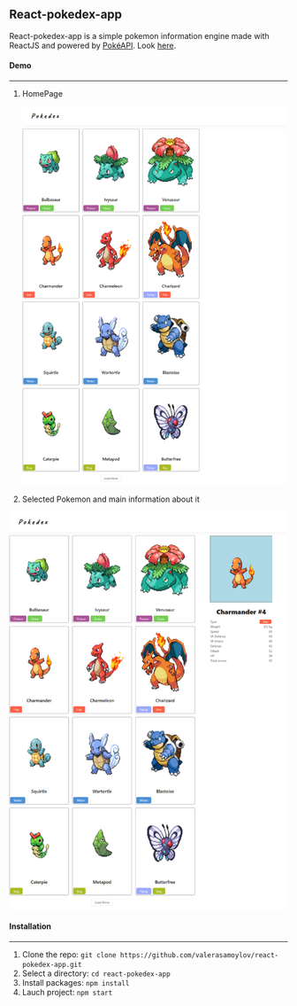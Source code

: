 ## React-pokedex-app

React-pokedex-app is a simple pokemon information engine made with ReactJS and powered by [PokéAPI](https://pokeapi.co/).
Look [here](https://valerasamoylov.github.io/react-pokedex-app/).

#### Demo

---

1. HomePage

   ![Homepage](src/assets/Homepage.png "homepage")

2) Selected Pokemon and main information about it

![AboutPage](src/assets/aboutPage.png "AboutPage")

#### Installation

---

1. Clone the repo: `git clone https://github.com/valerasamoylov/react-pokedex-app.git`
2. Select a directory: `cd react-pokedex-app`
3. Install packages: `npm install`
4. Lauch project: `npm start`
